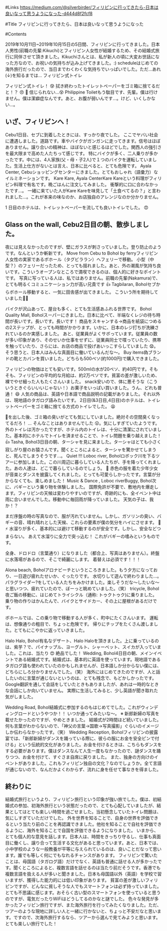 #Links
https://medium.com/@silverbirder/フィリピンに行ってきたら-日本は良いなって思うようになった-d444d8f2fcf8

#Title
フィリピンに行ってきたら、日本は良いなって思うようになった

#Contents

2019年10月11日~2019年10月15日の5日間、フィリピンに行ってきました。日本人男性(前職の先輩:Kikuchi)とフィリピン人女性が結婚するため、その結婚式旅行に同伴させて頂きました。Kikuchiさんとは、私が新人の頃に大変お世話になった方なので、お祝いの気持ちが込み上げてきました。:)
scheduleはじめての海外旅行だったので、当日までわくわくな気持ちでいっぱいでした。ただ…あれ(↓)を知るまでは…
フィリピン式トイレ

フィリピン式トイレ！ 😰 拭き終わったトイレットペーパーをゴミ箱に捨てるだと！？ 😠 💩 信じられない…😵
Philippine Toiletもう駄目です、先輩。僕は行けません。僕は潔癖症なんです。あと、お腹が弱いんです…。けど、いくしかない…。

## いざ、フィリピンへ！
Cebu1日目、セブに到着したときには、すっかり夜でした。
ここでヤバい社会に遭遇しました。道路です。車やバイクがガンガンに走ってきます。信号はほぼありません。譲り合いの精神は、ほぼないと感じるほどでした。関西人の強引さを最大限まで高めた人たちって感じです。
特にバイクが多く、二人乗りが多かったです。中には、4人家族(父・母・子2人)で１つのバイクを運転していました。生活上仕方がないとは言え、日本に比べると、とても危険です。
Ayala Center, Cebuショッピングセンターにきました。とてもおしゃれ（語彙力）なイルミネーションです。
Kare Kare, Ayala CenterKare Kareという料理がフィリピン料理で有名です。晩ごはんに注文してみました。
衝撃的に口に合わなかったです…。
一緒に来ていた人がKare Kareを味見して「土食べてるの？」と言われました…。これが本来の味なのか、お店独自のアレンジなのか分かりません。

1 日目のホテルは、トイレットペーパーを流しても良いトイレでした。 😍

## Glass on the wall, Cebu2日目の朝、散歩しました。

夜には見えなかったのですが、壁にガラスが刺さっていました。登り防止のようです。なんというか斬新です。
Move from Cebu to Bohol by ferryフィリピン人女性の実家であるボホール（タグビララン）へフェリーで移動。
小型（中型？）のフェリーだったため、とっても揺れました。あと、外の潮風が気持ち良いです。こういうオープンなところで満喫できるのは、個人的に好きなポイントです。
写真に写っている人は、私ではありません。前職の先輩(Nakamura)で、とても明るくコミュニケーション力が高い兄貴です 👍
Tagbilaran, Boholセブからボホール移動すると、一気に田舎感が出てきました。
こういう所を期待していました👏👏

バイクが沢山あって、屋台も多く、とても生活感あふれる世界です。
Bohol Quality Mall, Boholスーパーにきました。日本に比べて、半端なくレジの待ち時間が長いです。長いです。長いです！
商品をスキャンする→商品を紙袋につめる の2ステップが、とっても時間がかかります。いかに、日本のレジ打ちが洗練されているのか実感しました。
あと、従業員がよくサボっています。従業員の数が多い印象があり、そのせいか仕事をせずに、従業員同士で喋っていたり、携帯を触っていたり、さらには、お店の商品で投げあいっこすらしていました 😧。そう思うと、日本人はみんな真面目に働いているんだな〜。
Buy items偽ブランドの靴とカバンを買いました。どちらも500ペソ(約1000円)で購入できました。

フィリピンの物価はとても安いです。500mlの水が20ペソ、約40円です。そもそも、フィリピンの平均的な月給は、約2万ペソです。貧富の差が激しいため、裸でやせ細った人もたくさんいました。
snack安いので、体に悪そうな（こういうときぐらいいいじゃない！）お菓子をいっぱい買いました。うん、どれも普通！ 😄
人気の商品は、英語や日本語で商品説明の記載がありました。それ以外は、現地語のタガログ語みたいです。
2日目(&3日目,4日目)のホテルは、トイレットペーパーをゴミ箱に捨てる方式のトイレでした。 😫

💩を出した後、ゴミ箱の臭いがとても気にしていました。絶対その空間臭くなってるだろ！ … そんなことはありませんでした 😲。気にしすぎていたようです。外のトイレは汚かったですが、ホテル内のトイレは、十分に清潔にされていました。基本的にホテルでトイレを済ませることで、トイレ問題を乗り越えました！ 👍
Tasha, Bohol3日目の朝、ターシャを見に来ました。ターシャはとても小さく寂しがり屋のお猿さんです。聞くところによると、ターシャを驚かせてしまうと、死んでしまうそうです…。 Quiet !!!
Loboc river, Boholロボック川を下るツアーに参加しました。この川周辺に暮らしている人たちが、手を降ってくれました。あの人達は、どこで暮らしているのでしょう。 🤔
赤色の服を着た少年少女が音楽とダンスを披露してくれました。とっても可愛らしかったです。言葉が分からなくても、楽しめました！
Music & Dance , Loboc riverBuggy, Bohol次に、バギーという乗り物を体験しました。
国際免許が不要で、敷地内を爆走します。フィリピンの天候は変わりやすいのですが、奇跡的にも、全イベント中は雨に合いませんでした。移動中に毎回雨が降っていました。 天気の子は、我か！？

まだ序盤の時の写真なので、服が汚れていません。しかし、ガソリンの臭い、バギーの音、晴れ晴れとした天候、これらの要素が僕の気分をハイにさせます。 🚗⚡️️
水溜りが多く、基本的には避けて移動するのが安全です。しかし、安全などつまらない。
あえて水溜りに全力で突っ込む！ これがバギーの嗜みというものです。

全身、ドロドロ（言葉通り）になりました（都合上、写真はありません）。終盤に水落場があるので、そこで綺麗にします。
着替えは必須です！！！

Alona beach, Boholアロナビーチというところきました。もう夕方になっており、一日遊び疲れたせいか、ぐったりです。
水切りして遊んで終わりました…。パラグライダー?をしている人たちをみかけました。楽しそうだな〜したいな〜と思いつつ、疲れていたので、ぼーっと眺めていました。（笑）
tricycle, Bohol夜ご飯の移動に、はじめてトライシクル（通称: トゥクトゥク)に乗りました。
乗り物の作りはかんたんで、バイクとサイドカー、その上に屋根があるだけです。

ボホールでは、この乗り物で移動する人が多く、町中にたくさんいます。
運転は、想像通りの粗目で、ちょっと危険です。
帰りにチップをたくさん渡しました。とてもにこやかに返っていきました。

Halo Halo, Bohol有名なデザート、Halo Haloを頂きました。上に乗っているのは、紫芋？で、パイナップル、ヨーグルト、シャーベット、スイカが入っていました。これは、当たり 😍 絶品でした！
Wedding, Bohol4日目の朝、メインイベントである結婚式です。結婚式は、基本的に英語を使っています。現地語であるタガログ語も使われていたのかもしれませんが、日本語しか分からない僕には、どちらにしろ分かりませんでした。（笑）
海外にはじめてきたのですが、人と話したいのに言葉が通じないというのは、とても残念で、もどかしかったです。Google翻訳を通して会話をしていたときもありましたが、あれは一時的なときな会話にしか向いていません。
実際に生活してみると、少し英語が聞き取れた気がしました。

Wedding Road, Bohol結婚式に参加するのもはじめてでした。これがウィンディングロードというやつか！！
いつか通ってみたいな〜。
※ 新郎新婦の写真を載せたかったのですが、やめときました。
結婚式が2時間ほど続いていました。何も言葉がわからないので、「神父の言葉→国歌→写真撮影」ぐらいのイメージしか伝わらなかったです。（笑）
Wedding Reception, Boholフィリピンの披露宴では、「新郎新婦がダンスを踊っている際に、彼らの服にお金を安全ピンで付ける」という伝統的文化がありました。お金を付けるときは、こちらもダンスをする必要があります。僕はダンスなんて人生一度もなかったので、謎ダンスを踊りつつ、お金を付けて、すぐさま自席に戻りました。
また、独身の方向けのイベントがありました。これもフィリピン独自の文化？なのでしょうか。全て言語が通じないので、なんだかよくわからず、流れに身を任せて事なきを得ました。

## 終わりに
結婚式旅行というより、フィリピン旅行という印象が強い旅でした。僕は、初結婚式の参加、初海外旅行という状態だったので、とても心配していましたが、結果としてはとても楽しい時間を過ごせました。当初懸念していたトイレ問題は、気にしすぎていただけでした。
外を世界を知ることで、自身の世界を評価できるという当たり前のことを再認識できました。他社を知ることで自社を評価できるように、海外を知ることで自国を評価できるようになりました。
いまから、とても個人的な意見を話します。日本人は、時間をきっちり守るし、仕事も真面目に働くし、譲り合って生活する文化があると思っています。あと、日本では、小中学校のような一般教養が平等に与えられているのは、良いことだなって思います。誰でも等しく何にでもなれるチャンスがあります。
フィリピンで驚いたことは、母国語（タガログ語）だけでなく、英語も普通に話せる人が多かったです。聞くところによると、複数言語を話せるのは当たり前だそうです。香港でも複数言語を扱える人が多いと聞きました。日本も母国語以外（英語）を学校で習いますが、獲得した能力的には低い印象があります。
貧富の差が激しいフィリピンですが、どんなに貧しそうな人でもスマートフォンは必ず持っていました。とても不思議に感じます。おそらく古い型のスマートフォンを使っていると思うのですが、電気だったりWiFiはどうしてるのかなと謎でした。
色々な発見が多かったフィリピン旅行ですが、また海外旅行を行ってみたくなりました。ただ、ツアーのような現地に詳しい人と一緒に行かないと、ちょっと不安だなと思います。ですので、次海外旅行するなら、ツアーから選んで見てみようと思います。とても楽しい旅行でした！